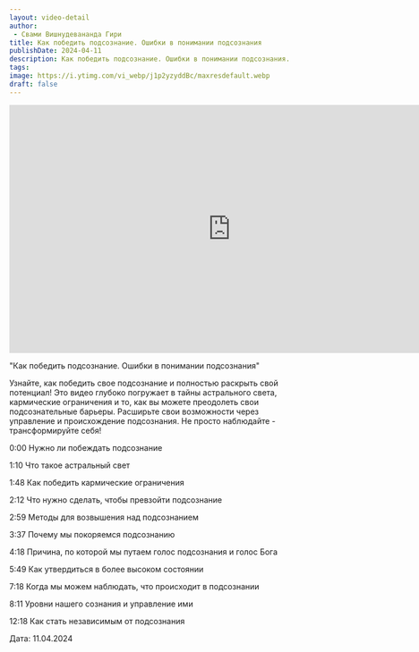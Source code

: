 ```yaml
---
layout: video-detail
author:
 - Свами Вишнудевананда Гири
title: Как победить подсознание. Ошибки в понимании подсознания
publishDate: 2024-04-11
description: Как победить подсознание. Ошибки в понимании подсознания. 
tags: 
image: https://i.ytimg.com/vi_webp/j1p2yzyddBc/maxresdefault.webp
draft: false
---
```


<iframe width="790" height="444" src="https://www.youtube.com/embed/j1p2yzyddBc" frameborder="0" allowfullscreen=""></iframe> 

  "Как победить подсознание. Ошибки в понимании подсознания"

 Узнайте, как победить свое подсознание и полностью раскрыть свой потенциал! Это видео глубоко погружает в тайны астрального света, кармические ограничения и то, как вы можете преодолеть свои подсознательные барьеры. Расширьте свои возможности через управление и происхождение подсознания. Не просто наблюдайте - трансформируйте себя!

  
 0:00 Нужно ли побеждать подсознание

 1:10 Что такое астральный свет

 1:48 Как победить кармические ограничения

 2:12 Что нужно сделать, чтобы превзойти подсознание

 2:59 Методы для возвышения над подсознанием

 3:37 Почему мы покоряемся подсознанию

 4:18 Причина, по которой мы путаем голос подсознания и голос Бога

 5:49 Как утвердиться в более высоком состоянии

 7:18 Когда мы можем наблюдать, что происходит в подсознании

 8:11 Уровни нашего сознания и управление ими

 12:18 Как стать независимым от подсознания

  
 Дата: 11.04.2024

  

 